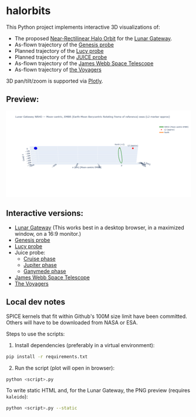 # halorbits

This Python project implements interactive 3D visualizations of:

- The proposed [Near-Rectilinear Halo Orbit](https://en.wikipedia.org/wiki/Near-rectilinear_halo_orbit) for the
[Lunar Gateway](https://en.wikipedia.org/wiki/Lunar_Gateway).
- As-flown trajectory of the [Genesis probe](https://en.wikipedia.org/wiki/Genesis_(spacecraft))
- Planned trajectory of the [Lucy probe](https://en.wikipedia.org/wiki/Lucy_(spacecraft))
- Planned trajectory of the [JUICE probe](https://en.wikipedia.org/wiki/Jupiter_Icy_Moons_Explorer)
- As-flown trajectory of the [James Webb Space Telescope](https://en.wikipedia.org/wiki/James_Webb_Space_Telescope)
- As-flown trajectory of [the Voyagers](https://en.wikipedia.org/wiki/Voyager_program)

3D pan/tilt/zoom is supported via [Plotly](https://plotly.com/python/).

## Preview:

![Preview](docs/nrho_preview.png)

## Interactive versions:

* [Lunar Gateway](https://nbryant42.github.io/halorbits/nrho_plot.html)
(This works best in a desktop browser, in a maximized window, on a 16:9 monitor.)
* [Genesis probe](https://nbryant42.github.io/halorbits/genesis_halo_plot.html)
* [Lucy probe](https://nbryant42.github.io/halorbits/lucy_plot.html)
* Juice probe:
  - [Cruise phase](https://nbryant42.github.io/halorbits/juice_cruise.html)
  - [Jupiter phase](https://nbryant42.github.io/halorbits/juice_jupiter.html)
  - [Ganymede phase](https://nbryant42.github.io/halorbits/juice_ganymede.html)
* [James Webb Space Telescope](https://nbryant42.github.io/halorbits/jwst_plot.html)
* [The Voyagers](https://nbryant42.github.io/halorbits/vger.html)

## Local dev notes

SPICE kernels that fit within Github's 100M size limit have been committed.
Others will have to be downloaded from NASA or ESA.

Steps to use the scripts:

1. Install dependencies (preferably in a virtual environment):

```bash
pip install -r requirements.txt
```

2. Run the script (plot will open in browser):

```bash
python <script>.py
```

To write static HTML and, for the Lunar Gateway, the PNG preview (requires `kaleido`):

```bash
python <script>.py --static
```